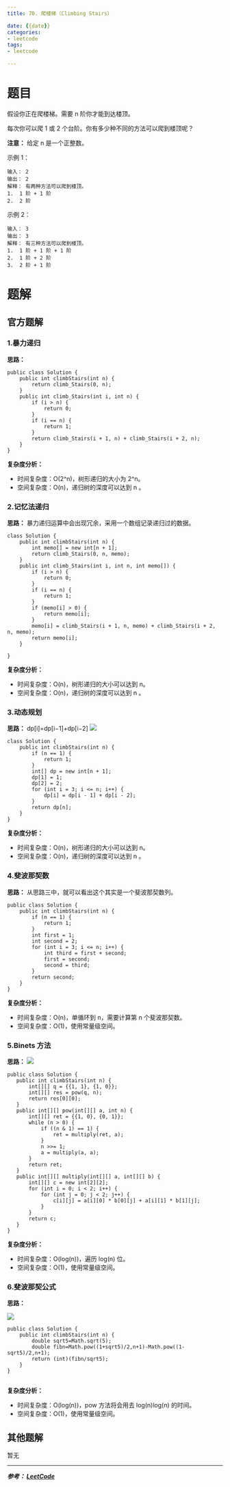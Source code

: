 ```yaml
---
title: 70. 爬楼梯（Climbing Stairs）

date: {{date}}
categories:
- leetcode
tags:
- leetcode

---
```

# 题目
假设你正在爬楼梯。需要 n 阶你才能到达楼顶。

每次你可以爬 1 或 2 个台阶。你有多少种不同的方法可以爬到楼顶呢？

**注意：** 给定 n 是一个正整数。

示例 1：
```
输入： 2
输出： 2
解释： 有两种方法可以爬到楼顶。
1.  1 阶 + 1 阶
2.  2 阶

```
示例 2：
```
输入： 3
输出： 3
解释： 有三种方法可以爬到楼顶。
1.  1 阶 + 1 阶 + 1 阶
2.  1 阶 + 2 阶
3.  2 阶 + 1 阶
```

# 题解

## 官方题解
### 1.暴力递归
**思路：**
```
public class Solution {
    public int climbStairs(int n) {
        return climb_Stairs(0, n);
    }
    public int climb_Stairs(int i, int n) {
        if (i > n) {
            return 0;
        }
        if (i == n) {
            return 1;
        }
        return climb_Stairs(i + 1, n) + climb_Stairs(i + 2, n);
    }
}

```
**复杂度分析：**
- 时间复杂度：O(2^n)，树形递归的大小为 2^n。
- 空间复杂度：O(n)，递归树的深度可以达到 n 。

### 2.记忆法递归
**思路：** 暴力递归运算中会出现冗余，采用一个数组记录递归过的数据。
```
class Solution {
    public int climbStairs(int n) {
        int memo[] = new int[n + 1];
        return climb_Stairs(0, n, memo);
    }
    public int climb_Stairs(int i, int n, int memo[]) {
        if (i > n) {
            return 0;
        }
        if (i == n) {
            return 1;
        }
        if (memo[i] > 0) {
            return memo[i];
        }
        memo[i] = climb_Stairs(i + 1, n, memo) + climb_Stairs(i + 2, n, memo);
        return memo[i];
    }

}

```
**复杂度分析：**
- 时间复杂度：O(n)，树形递归的大小可以达到 n。
- 空间复杂度：O(n)，递归树的深度可以达到 n 。


### 3.动态规划
**思路：**
dp[i]=dp[i−1]+dp[i−2]
![](https://pic.leetcode-cn.com/Figures/70_Climbing_StairsSlide7.JPG)


```
class Solution {
    public int climbStairs(int n) {
        if (n == 1) {
            return 1;
        }
        int[] dp = new int[n + 1];
        dp[1] = 1;
        dp[2] = 2;
        for (int i = 3; i <= n; i++) {
            dp[i] = dp[i - 1] + dp[i - 2];
        }
        return dp[n];
    }
}
```
**复杂度分析：**
- 时间复杂度：O(n)，树形递归的大小可以达到 n。
- 空间复杂度：O(n)，递归树的深度可以达到 n 。


### 4.斐波那契数
**思路：**
从思路三中，就可以看出这个其实是一个斐波那契数列。

```
public class Solution {
    public int climbStairs(int n) {
        if (n == 1) {
            return 1;
        }
        int first = 1;
        int second = 2;
        for (int i = 3; i <= n; i++) {
            int third = first + second;
            first = second;
            second = third;
        }
        return second;
    }
}

```
**复杂度分析：**
- 时间复杂度：O(n)，单循环到 n，需要计算第 n 个斐波那契数。
- 空间复杂度：O(1)，使用常量级空间。

### 5.Binets 方法
**思路：**
![](https://i.loli.net/2019/09/28/HSjLTohE431kJlX.png)

```
public class Solution {
   public int climbStairs(int n) {
       int[][] q = {{1, 1}, {1, 0}};
       int[][] res = pow(q, n);
       return res[0][0];
   }
   public int[][] pow(int[][] a, int n) {
       int[][] ret = {{1, 0}, {0, 1}};
       while (n > 0) {
           if ((n & 1) == 1) {
               ret = multiply(ret, a);
           }
           n >>= 1;
           a = multiply(a, a);
       }
       return ret;
   }
   public int[][] multiply(int[][] a, int[][] b) {
       int[][] c = new int[2][2];
       for (int i = 0; i < 2; i++) {
           for (int j = 0; j < 2; j++) {
               c[i][j] = a[i][0] * b[0][j] + a[i][1] * b[1][j];
           }
       }
       return c;
   }
}

```
**复杂度分析：**
- 时间复杂度：O(log(n))，遍历 log(n) 位。
- 空间复杂度：O(1)，使用常量级空间。

### 6.斐波那契公式
**思路：**

![](https://i.loli.net/2019/09/28/1gNq2Wbo5kyUsDF.png)

```
public class Solution {
    public int climbStairs(int n) {
        double sqrt5=Math.sqrt(5);
        double fibn=Math.pow((1+sqrt5)/2,n+1)-Math.pow((1-sqrt5)/2,n+1);
        return (int)(fibn/sqrt5);
    }
}


```
**复杂度分析：**
- 时间复杂度：O(log(n))，pow 方法将会用去 log(n)log(n) 的时间。
- 空间复杂度：O(1)，使用常量级空间。


## 其他题解
暂无

---
***参考：
[LeetCode](https://leetcode-cn.com/problems/climbing-stairs/solution/pa-lou-ti-by-leetcode/)***

